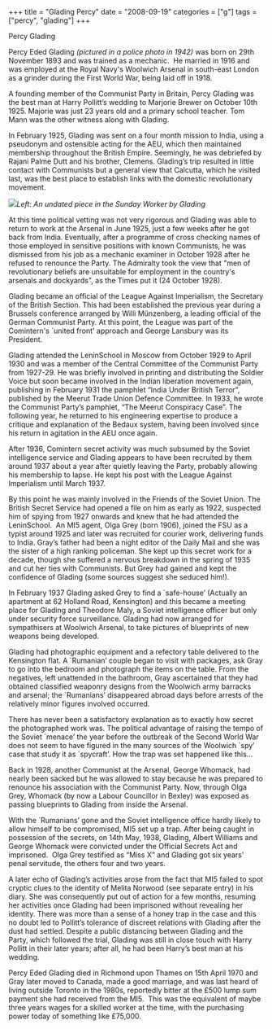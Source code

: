+++
title = "Glading Percy"
date = "2008-09-19"
categories = ["g"]
tags = ["percy", "glading"]
+++

Percy Glading

Percy Eded Glading _(pictured in a police photo in 1942)_ was born on 29th November 1893 and was trained as a mechanic.  He married in 1916 and was employed at the Royal Navy's Woolwich Arsenal in south-east London as a grinder during the First World War, being laid off in 1918. 

A founding member of the Communist Party in Britain, Percy Glading was the best man at Harry Pollitt’s wedding to Marjorie Brewer on October 10th 1925. Majorie was just 23 years old and a primary school teacher. Tom Mann was the other witness along with Glading. 

In February 1925, Glading was sent on a four month mission to India, using a pseudonym and ostensible acting for the AEU, which then maintained membership throughout the British Empire. Seemingly, he was debriefed by Rajani Palme Dutt and his brother, Clemens. Glading’s trip resulted in little contact with Communists but a general view that Calcutta, which he visited last, was the best place to establish links with the domestic revolutionary movement.

![](http://79.170.40.183/grahamstevenson.me.uk/images/stories/glading%20percy%20sunday%20worker.jpg)_Left: An undated piece in the Sunday Worker by Glading_

At this time political vetting was not very rigorous and Glading was able to return to work at the Arsenal in June 1925, just a few weeks after he got back from India. Eventually, after a programme of cross checking names of those employed in sensitive positions with known Communists, he was dismissed from his job as a mechanic examiner in October 1928 after he refused to renounce the Party. The Admiralty took the view that "men of revolutionary beliefs are unsuitable for employment in the country's arsenals and dockyards", as the Times put it (24 October 1928).

Glading became an official of the League Against Imperialism, the Secretary of the British Section. This had been established the previous year during a Brussels conference arranged by Willi Münzenberg, a leading official of the German Communist Party. At this point, the League was part of the Comintern's \`united front' approach and George Lansbury was its President. 

Glading attended the LeninSchool in Moscow from October 1929 to April 1930 and was a member of the Central Committee of the Communist Party from 1927-29. He was briefly involved in printing and distributing the Soldier Voice but soon became involved in the Indian liberation movement again, publishing in February 1931 the pamphlet “India Under British Terror”, published by the Meerut Trade Union Defence Committee. In 1933, he wrote the Communist Party’s pamphlet, “The Meerut Conspiracy Case”. The following year, he returned to his engineering expertise to produce a critique and explanation of the Bedaux system, having been involved since his return in agitation in the AEU once again.

After 1936, Comintern secret activity was much subsumed by the Soviet intelligence service and Glading appears to have been recruited by them around 1937 about a year after quietly leaving the Party, probably allowing his membership to lapse. He kept his post with the League Against Imperialism until March 1937. 

By this point he was mainly involved in the Friends of the Soviet Union. The British Secret Service had opened a file on him as early as 1922, suspected him of spying from 1927 onwards and knew that he had attended the LeninSchool.  An MI5 agent, Olga Grey (born 1906), joined the FSU as a typist around 1925 and later was recruited for courier work, delivering funds to India. Gray’s father had been a night editor of the Daily Mail and she was the sister of a high ranking policeman. She kept up this secret work for a decade, though she suffered a nervous breakdown in the spring of 1935 and cut her ties with Communists. But Grey had gained and kept the confidence of Glading (some sources suggest she seduced him!).  

In February 1937 Glading asked Grey to find a \`safe-house’ (Actually an apartment at 62 Holland Road, Kensington) and this became a meeting place for Glading and Theodore Maly, a Soviet intelligence officer but only under security force surveillance. Glading had now arranged for sympathisers at Woolwich Arsenal, to take pictures of blueprints of new weapons being developed. 

Glading had photographic equipment and a refectory table delivered to the Kensington flat. A \`Rumanian’ couple began to visit with packages, ask Gray to go into the bedroom and photograph the items on the table. From the negatives, left unattended in the bathroom, Gray ascertained that they had obtained classified weaponry designs from the Woolwich army barracks and arsenal; the \`Rumanians’ disappeared abroad days before arrests of the relatively minor figures involved occurred.

There has never been a satisfactory explanation as to exactly how secret the photographed work was. The political advantage of raising the tempo of the Soviet \`menace’ the year before the outbreak of the Second World War does not seem to have figured in the many sources of the Woolwich \`spy’ case that study it as \`spycraft’. How the trap was set happened like this…

Back in 1928, another Communist at the Arsenal, George Whomack, had nearly been sacked but he was allowed to stay because he was prepared to renounce his association with the Communist Party. Now, through Olga Grey, Whomack (by now a Labour Councillor in Bexley) was exposed as passing blueprints to Glading from inside the Arsenal.

With the \`Rumanians’ gone and the Soviet intelligence office hardly likely to allow himself to be compromised, MI5 set up a trap. After being caught in possession of the secrets, on 14th May, 1938, Glading, Albert Williams and George Whomack were convicted under the Official Secrets Act and imprisoned.  Olga Grey testified as “Miss X” and Glading got six years' penal servitude, the others four and two years.

A later echo of Glading’s activities arose from the fact that MI5 failed to spot cryptic clues to the identity of Melita Norwood (see separate entry) in his diary. She was consequently put out of action for a few months, resuming her activities once Glading had been imprisoned without revealing her identity. There was more than a sense of a honey trap in the case and this no doubt led to Pollitt’s tolerance of discreet relations with Glading after the dust had settled. Despite a public distancing between Glading and the Party, which followed the trial, Glading was still in close touch with Harry Pollitt in their later years; after all, he had been Harry’s best man at his wedding.

Percy Eded Glading died in Richmond upon Thames on 15th April 1970 and Gray later moved to Canada, made a good marriage, and was last heard of living outside Toronto in the 1980s, reportedly bitter at the £500 lump sum payment she had received from the MI5.  This was the equivalent of maybe three years wages for a skilled worker at the time, with the purchasing power today of something like £75,000.
